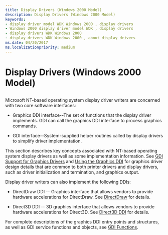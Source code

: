 ```yaml
---
title: Display Drivers (Windows 2000 Model)
description: Display Drivers (Windows 2000 Model)
keywords:
- display driver model WDK Windows 2000 , display drivers
- Windows 2000 display driver model WDK , display drivers
- display drivers WDK Windows 2000
- display drivers WDK Windows 2000 , about display drivers
ms.date: 04/20/2017
ms.localizationpriority: medium
---
```


# Display Drivers (Windows 2000 Model)


## <span id="ddk_display_drivers_windows_2000_model__gg"></span><span id="DDK_DISPLAY_DRIVERS_WINDOWS_2000_MODEL__GG"></span>


Microsoft NT-based operating system display driver writers are concerned with two core software interfaces:

-   Graphics DDI interface--The set of functions that the display driver implements. GDI can call the graphics DDI interface to process graphics commands.

-   GDI interface--System-supplied helper routines called by display drivers to simplify driver implementation.

This section describes key concepts associated with NT-based operating system display drivers as well as some implementation information. See [GDI Support for Graphics Drivers](gdi-support-for-graphics-drivers.md) and [Using the Graphics DDI](using-the-graphics-ddi.md) for graphics driver design details that are common to both printer drivers and display drivers, such as driver initialization and termination, and graphics output.

Display driver writers can also implement the following DDIs:

-   DirectDraw DDI -- Graphics interface that allows vendors to provide hardware accelerations for DirectDraw. See [DirectDraw](directdraw.md) for details.

-   Direct3D DDI -- 3D graphics interface that allows vendors to provide hardware accelerations for Direct3D. See [Direct3D DDI](direct3d.md) for details.

For complete descriptions of the graphics DDI entry points and structures, as well as GDI service functions and objects, see [GDI Functions](/windows-hardware/drivers/ddi/index).

 

